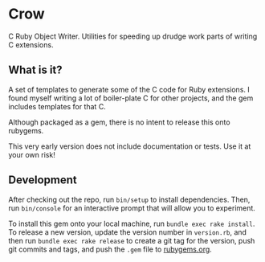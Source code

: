 # Crow

C Ruby Object Writer. Utilities for speeding up drudge work parts of writing C extensions.

## What is it?

A set of templates to generate some of the C code for Ruby extensions. I found myself writing a
lot of boiler-plate C for other projects, and the gem includes templates for that C.

Although packaged as a gem, there is no intent to release this onto rubygems.

This very early version does not include documentation or tests. Use it at your own risk!

## Development

After checking out the repo, run `bin/setup` to install dependencies. Then, run `bin/console` for an interactive prompt that will allow you to experiment.

To install this gem onto your local machine, run `bundle exec rake install`. To release a new version, update the version number in `version.rb`, and then run `bundle exec rake release` to create a git tag for the version, push git commits and tags, and push the `.gem` file to [rubygems.org](https://rubygems.org).
